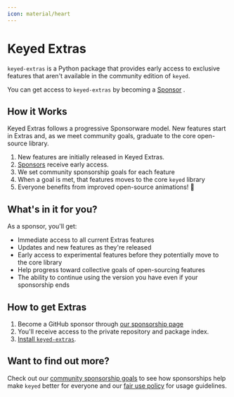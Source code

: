 ```yaml
---
icon: material/heart
---
```


# Keyed Extras

`keyed-extras` is a Python package that provides early access to exclusive features that aren't available in the community edition of `keyed`.

You can get access to `keyed-extras` by becoming a [Sponsor](https://github.com/sponsors/dougmercer) <!-- md:sponsors -->.

## How it Works

Keyed Extras follows a progressive Sponsorware model. New features start in Extras and, as we meet community goals, graduate to the core open-source library.

1. New features are initially released in Keyed Extras.
2. [Sponsors](https://github.com/sponsors/dougmercer) <!-- md:sponsors --> receive early access.
3. We set community sponsorship goals for each feature
4. When a goal is met, that features moves to the core `keyed` library
5. Everyone benefits from improved open-source animations! 🎉

## What's in it for you?

As a sponsor, you'll get:

- Immediate access to all current Extras features
- Updates and new features as they're released
- Early access to experimental features before they potentially move to the core library
- Help progress toward collective goals of open-sourcing features
- The ability to continue using the version you have even if your sponsorship ends

## How to get Extras

1. Become a GitHub sponsor through [our sponsorship page](https://github.com/sponsors/dougmercer/)
2. You'll receive access to the private repository and package index.
3. [Install `keyed-extras`](https://dougmercer.github.io/keyed-extras-docs/install/).

## Want to find out more?

Check out our [community sponsorship goals](goals.md) to see how sponsorships help make `keyed` better for everyone and our [fair use policy](fairuse.md) for usage guidelines.
